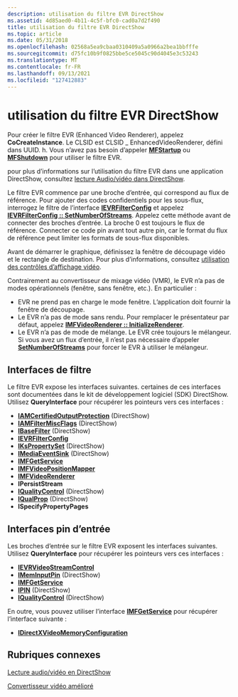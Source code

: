 ```yaml
---
description: utilisation du filtre EVR DirectShow
ms.assetid: 4d85aed0-4b11-4c5f-bfc0-cad0a7d2f490
title: utilisation du filtre EVR DirectShow
ms.topic: article
ms.date: 05/31/2018
ms.openlocfilehash: 02568a5ea9cbaa0310409a5a0966a2bea1bbfffe
ms.sourcegitcommit: d75fc10b9f0825bbe5ce5045c90d4045e3c53243
ms.translationtype: MT
ms.contentlocale: fr-FR
ms.lasthandoff: 09/13/2021
ms.locfileid: "127412883"
---
```

# <a name="using-the-directshow-evr-filter"></a>utilisation du filtre EVR DirectShow

Pour créer le filtre EVR (Enhanced Video Renderer), appelez **CoCreateInstance**. Le CLSID est CLSID \_ EnhancedVideoRenderer, défini dans UUID. h. Vous n’avez pas besoin d’appeler [**MFStartup**](/windows/desktop/api/mfapi/nf-mfapi-mfstartup) ou [**MFShutdown**](/windows/desktop/api/mfapi/nf-mfapi-mfshutdown) pour utiliser le filtre EVR.

pour plus d’informations sur l’utilisation du filtre EVR dans une application DirectShow, consultez [lecture Audio/vidéo dans DirectShow](../directshow/audio-video-playback-in-directshow.md).

Le filtre EVR commence par une broche d’entrée, qui correspond au flux de référence. Pour ajouter des codes confidentiels pour les sous-flux, interrogez le filtre de l’interface [**IEVRFilterConfig**](/windows/desktop/api/evr/nn-evr-ievrfilterconfig) et appelez [**IEVRFilterConfig :: SetNumberOfStreams**](/windows/desktop/api/evr/nf-evr-ievrfilterconfig-setnumberofstreams). Appelez cette méthode avant de connecter des broches d’entrée. La broche 0 est toujours le flux de référence. Connecter ce code pin avant tout autre pin, car le format du flux de référence peut limiter les formats de sous-flux disponibles.

Avant de démarrer le graphique, définissez la fenêtre de découpage vidéo et le rectangle de destination. Pour plus d’informations, consultez [utilisation des contrôles d’affichage vidéo](using-the-video-display-controls.md).

Contrairement au convertisseur de mixage vidéo (VMR), le EVR n’a pas de modes opérationnels (fenêtre, sans fenêtre, etc.). En particulier :

-   EVR ne prend pas en charge le mode fenêtre. L’application doit fournir la fenêtre de découpage.
-   Le EVR n’a pas de mode sans rendu. Pour remplacer le présentateur par défaut, appelez [**IMFVideoRenderer :: InitializeRenderer**](/windows/desktop/api/evr/nf-evr-imfvideorenderer-initializerenderer).
-   Le EVR n’a pas de mode de mélange. Le EVR crée toujours le mélangeur. Si vous avez un flux d’entrée, il n’est pas nécessaire d’appeler [**SetNumberOfStreams**](/windows/desktop/api/evr/nf-evr-ievrfilterconfig-setnumberofstreams) pour forcer le EVR à utiliser le mélangeur.

## <a name="filter-interfaces"></a>Interfaces de filtre

Le filtre EVR expose les interfaces suivantes. certaines de ces interfaces sont documentées dans le kit de développement logiciel (SDK) DirectShow. Utilisez **QueryInterface** pour récupérer les pointeurs vers ces interfaces :

-   [**IAMCertifiedOutputProtection**](/windows/win32/api/strmif/nn-strmif-iamcertifiedoutputprotection) (DirectShow)
-   [**IAMFilterMiscFlags**](/windows/win32/api/strmif/nn-strmif-iamfiltermiscflags) (DirectShow)
-   [**IBaseFilter**](/windows/win32/api/strmif/nn-strmif-ibasefilter) (DirectShow)
-   [**IEVRFilterConfig**](/windows/desktop/api/evr/nn-evr-ievrfilterconfig)
-   [**IKsPropertySet**](../directshow/ikspropertyset.md) (DirectShow)
-   [**IMediaEventSink**](/windows/win32/api/strmif/nn-strmif-imediaeventsink) (DirectShow)
-   [**IMFGetService**](/windows/desktop/api/mfidl/nn-mfidl-imfgetservice)
-   [**IMFVideoPositionMapper**](/windows/desktop/api/evr/nn-evr-imfvideopositionmapper)
-   [**IMFVideoRenderer**](/windows/desktop/api/evr/nn-evr-imfvideorenderer)
-   **IPersistStream**
-   [**IQualityControl**](/windows/win32/api/strmif/nn-strmif-iqualitycontrol) (DirectShow)
-   [**IQualProp**](/previous-versions/windows/desktop/api/amvideo/nn-amvideo-iqualprop) (DirectShow)
-   **ISpecifyPropertyPages**

## <a name="input-pin-interfaces"></a>Interfaces pin d’entrée

Les broches d’entrée sur le filtre EVR exposent les interfaces suivantes. Utilisez **QueryInterface** pour récupérer les pointeurs vers ces interfaces :

-   [**IEVRVideoStreamControl**](/windows/desktop/api/evr9/nn-evr9-ievrvideostreamcontrol)
-   [**IMemInputPin**](/windows/win32/api/strmif/nn-strmif-imeminputpin) (DirectShow)
-   [**IMFGetService**](/windows/desktop/api/mfidl/nn-mfidl-imfgetservice)
-   [**IPIN**](/windows/win32/api/strmif/nn-strmif-ipin) (DirectShow)
-   [**IQualityControl**](/windows/win32/api/strmif/nn-strmif-iqualitycontrol) (DirectShow)

En outre, vous pouvez utiliser l’interface [**IMFGetService**](/windows/desktop/api/mfidl/nn-mfidl-imfgetservice) pour récupérer l’interface suivante :

-   [**IDirectXVideoMemoryConfiguration**](/windows/desktop/api/dxva2api/nn-dxva2api-idirectxvideomemoryconfiguration)

## <a name="related-topics"></a>Rubriques connexes

<dl> <dt>

[Lecture audio/vidéo en DirectShow](../directshow/audio-video-playback-in-directshow.md)
</dt> <dt>

[Convertisseur vidéo amélioré](enhanced-video-renderer.md)
</dt> </dl>

 

 
